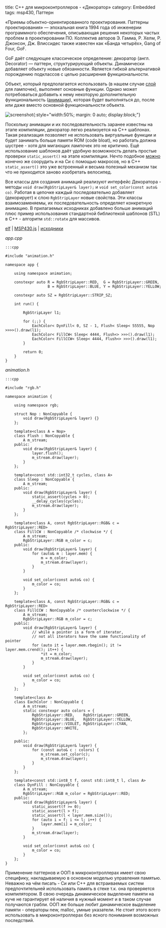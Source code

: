 title:  С++ для микроконтроллеров - «Декоратор»
category: Embedded 
tags: msp430, Паттерн

«Приемы объектно-ориентированного проектирования. Паттерны проектирования» — эпохальная книга 1994 года об инженерии программного обеспечения, описывающая решения некоторых частых проблем в проектировании ПО. Коллектив авторов Э. Гамма, Р. Хелм, Р. Джонсон, Дж. Влиссидес также известен как «Банда четырёх», Gang of Four, GoF.

GoF даёт следующее классическое определение: декоратор (англ. Decorator) — паттерн, структурирующий объекты. Динамически добавляет объекту новые обязанности. Является гибкой альтернативой порождению подклассов с целью расширения функциональности.

Объект, который предполагается использовать (в нашем случае [слой]({filename}../2017-03-20-mcucpp-introduction/2017-03-20-mcucpp-introduction.md) для лампочек), выполняет основные функции. Однако может потребоваться добавить к нему некоторую дополнительную функциональность ([анимации]({filename}../2017-03-20-mcucpp-introduction/2017-03-20-mcucpp-introduction.md)), которая будет выполняться до, после или даже вместо основной функциональности объекта.

[comment]: <> (byzanz-record --x=397 --y=124 -w 635 -h 636 --delay 3 -d 33 ui.flv)
[comment]: <> (rm -rf frames/* && ffmpeg -i ui.flv -pix_fmt rgb24 -r 10 "frames/frame-%05d.png")
[comment]: <> (ls -1 frames/frame-*.png | xargs -I{} -n1 convert -size 636x636  xc:none -fill {} -draw "circle 318,318 318,1" r_{})
[comment]: <> (convert -monitor -limit memory 1024MiB -limit map 2048MiB -layers removeDups -layers Optimize -delay 10 -loop 0 "r_frames/*.png" ui.gif)

![screenshot]({attach}ui.gif){:style="width:50%; margin: 0 auto; display:block;"}

Поскольку анимации и их последовательность заранее известны на этапе компиляции, декоратор легко реализуется на С++ шаблонах. Такая реализация позволяет не использовать виртуальные функции и будет занимать больше памяти ROM (code bloat), но работать должна шустрее - хотя для мигающих лампочек это не критично. Ещё использование шаблонов даёт удобную возможность делать простые проверки `static_assert()` на этапе компиляции. Нечто подобное [можно]({filename}../../2012-10-08-ansi-c-idioms/2012-10-08-ansi-c-idioms.md) конечно же соорудить и на Си с помощью макросов, но в С++ `static_assert()` это уже встроенный и весьма полезный механизм так что не приходится заново изобретать велосипед.

Все классы для создания анимаций реализуют интерфейс Декоратора - методы `void draw(RgbStripLayer& layer);` и `void set_color(const auto& co)`. Работая в цепочке каждый последовательно добавляет (декорирует) к слою `RgbStripLayer` новые свойства. Эти классы взаимозаменяемы, их последовательность определяет конкретную анимацию. В прилагаемых исходниках добавлено больше анимаций плюс пример использования стандартной библиотекой шаблонов (STL) в С++ - алгоритм `std::rotate` для массивов.

[elf]({attach}a.out) | [MSP430.js](http://mazko.github.io/MSP430.js/3523e01e3e6c96088d0ac6a4c335609b) | [исходники]({attach}src.zip)

*app.cpp*

    :::cpp

    #include "animation.h"

    namespace app {

        using namespace animation;

        constexpr auto R = RgbStripLayer::RED,  G = RgbStripLayer::GREEN,
                       B = RgbStripLayer::BLUE, Y = RgbStripLayer::YELLOW;

        constexpr auto SZ = RgbStripLayer::STRIP_SZ;

        int run() {

            RgbStripLayer l1;

            for (;;) {
                EachColor< DynFill< 0, SZ - 1, Flush< Sleep< 55555, Nop >>>>().draw(l1);
                EachColor< FillCW< Sleep< 4444, Flush<> >>>().draw(l1);
                EachColor< FillCCW< Sleep< 4444, Flush<> >>>().draw(l1);
            }

            return 0;
        }
    }

*animation.h*

    :::cpp

    #include "rgb.h"

    namespace animation {

        using namespace rgb;

        struct Nop : NonCopyable {
            void draw(RgbStripLayer& layer) {}
        };

        template<class A = Nop>
        class Flush : NonCopyable {
            A m_stream;
        public:
            void draw(RgbStripLayer& layer) {
                layer.flush();
                m_stream.draw(layer);
            }
        };

        template<const std::int32_t cycles, class A>
        class Sleep : NonCopyable {
            A m_stream;
        public:
            void draw(RgbStripLayer& layer) {
                static_assert(cycles > 0);
                __delay_cycles(cycles);
                m_stream.draw(layer);
            }
        };

        template<class A, const RgbStripLayer::RGB& c = RgbStripLayer::RED>
        class FillCW : NonCopyable /* clockwise */ {
            A m_stream;
            RgbStripLayer::RGB m_color = c;
        public:
            void draw(RgbStripLayer& layer) {
                for (auto& m : layer.mem) {
                    m = m_color;
                    m_stream.draw(layer);
                }
            }

            void set_color(const auto& co) {
                m_color = co;
            }
        };

        template<class A, const RgbStripLayer::RGB& c = RgbStripLayer::RED>
        class FillCCW : NonCopyable /* counterclockwise */ {
            A m_stream;
            RgbStripLayer::RGB m_color = c;
        public:
            void draw(RgbStripLayer& layer) {
                // while a pointer is a form of iterator,
                // not all iterators have the same functionality of pointer
                for (auto it = layer.mem.rbegin(); it != layer.mem.crend(); it++) {
                    *it = m_color;
                    m_stream.draw(layer);
                }
            }

            void set_color(const auto& co) {
                m_color = co;
            }
        };

        template<class A>
        class EachColor : NonCopyable {
            A m_stream;
            static constexpr auto colors = {
                RgbStripLayer::RED,    RgbStripLayer::GREEN,
                RgbStripLayer::BLUE,   RgbStripLayer::YELLOW,
                RgbStripLayer::VIOLET, RgbStripLayer::CYAN,
                RgbStripLayer::WHITE,  
            };

        public:
            void draw(RgbStripLayer& layer) {
                for (const auto& c : colors) {
                    m_stream.set_color(c);
                    m_stream.draw(layer);
                }
            }
        };

        template<const std::int8_t f, const std::int8_t l, class A>
        class DynFill : NonCopyable {
            A m_stream;
            RgbStripLayer::RGB m_color = RgbStripLayer::RED;
        public:
            void draw(RgbStripLayer& layer) {
                static_assert(f >= 0);
                static_assert(l > f);
                static_assert(l < layer.mem.size());
                for (auto i = f; i <= l; i++) {
                    layer.mem[i] = m_color;
                }
                m_stream.draw(layer);
            }

            void set_color(const auto& co) {
                m_color = co;
            }
        };
    }

Применение паттернов и ООП в микроконтроллерах имеет свою специфику, накладываемую в основном моделью управления памятью. Неважно на чём писать - Си или С++ для встраиваемых систем предпочтительней использовать память в стеке т.к. она проверяется компилятором. В свою очередь динамическое выделение памяти на куче не гарантирует её наличия в нужный момент и в таком случае получаются грабли. ООП же больше любит динамическое выделение памяти - операторы new, malloc, умные указатели. Не стоит этого всего использовать в микроконтроллерах без ясного понимания возможных последствий.